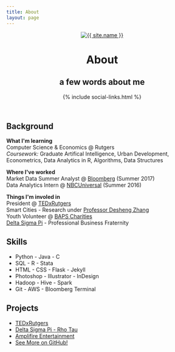 ```yaml
---
title: About
layout: page
---
```


<!--![Profile Image]({{ site.url }}/{{ site.picture }})-->
<header class="header-home">
        <a class="link" href="{{ site.url }}">
            <img class="selfie" alt="{{ site.name }}" src="{% if site.external-image %}{{ site.picture }}{% else %}{{ site.url }}/{{ site.picture }}{% endif %}" />
        </a>
        <h1 class="title">About</h1>
        <h2 class="description">a few words about me</h2>
        {% include social-links.html %}
</header>

<h2>Background</h2>

<p> <b>What I'm learning</b><br>
	Computer Science &amp; Economics @ Rutgers<br>
	<i>Coursework:</i> Graduate Artifical Intelligence, Urban Development, Econometrics, Data Analytics in R, Algorithms, Data Structures

<p> <b>Where I've worked</b><br>
	<!--Incoming Software Engineering Intern @ <a href="https://amazon.com" target="_blank">Amazon</a> (Summer 2018)<br>-->
	Market Data Summer Analyst @ <a href="https://bloomberg.com" target="_blank">Bloomberg</a> (Summer 2017)<br>
	Data Analytics Intern @ <a href="https://nbcuniversal.com" target="_blank">NBCUniversal</a> (Summer 2016) </p>

<p> <b>Things I'm involed in</b><br>
	President @ <a href="http://tedxrutgers.com" target="_blank">TEDxRutgers</a><br>
	Smart Cities - Research under <a href="https://www.cs.rutgers.edu/~dz220/" target="_blank">Professor Desheng Zhang</a><br>
	Youth Volunteer @ <a href="https://bapscharities.org" target="_blank">BAPS Charities</a><br>
	<a href="https://rutgersdsp.org" target="_blank">Delta Sigma Pi</a> - Professional Business Fraternity </p>

<h2>Skills</h2>

<ul class="skill-list">
	<li>Python - Java - C </li>
	<li>SQL - R - Stata</li>
	<li>HTML - CSS - Flask - Jekyll</li>
	<li>Photoshop - Illustrator - InDesign</li>
	<li>Hadoop - Hive - Spark</li>
	<li>Git - AWS - Bloomberg Terminal</li>
</ul>

<h2>Projects</h2>

<ul>
	<li><a href="http://tedxrutgers.com" target="_blank">TEDxRutgers</a></li>
	<li><a href="http://www.rutgersdsp.org/" target="_blank">Delta Sigma Pi - Rho Tau</a></li>
	<li><a href="http://amplifireentertainment.com/" target="_blank">Amplifire Entertainment</a></li>
	<li><a href="https://github.com/hershpatel" target="_blank">See More on GitHub!</a></li>
</ul>
